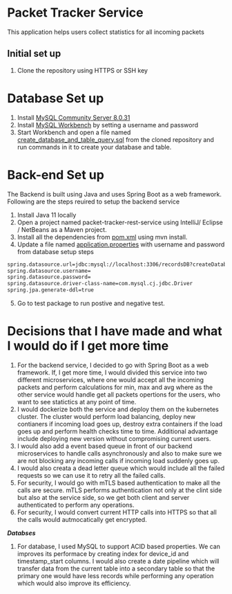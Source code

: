 # Packet Tracker Service
This application helps users collect statistics for all incoming packets

## Initial set up
1) Clone the repository using HTTPS or SSH key

# Database Set up
1) Install [MySQL Community Server 8.0.31](https://dev.mysql.com/downloads/mysql/)
2) Install [MySQL Workbench](https://dev.mysql.com/downloads/workbench/) by setting a username and password 
3) Start Workbench and open a file named [create_database_and_table_query.sql](https://github.com/varadjos89/Cisco_Meraki/blob/master/create_database_and_table_query.sql) from the cloned repository and run commands in it to create your database and table.

# Back-end Set up
The Backend is built using Java and uses Spring Boot as a web framework. Following are the steps reuired to setup the backend service
1) Install Java 11 locally 
2) Open a project named packet-tracker-rest-service using IntelliJ/ Eclipse / NetBeans as a Maven project.
3) Install all the dependencies from [pom.xml](https://github.com/varadjos89/Cisco_Meraki/blob/master/packet-tracker-rest-service/pom.xml) using mvn install.
4) Update a file named [application.properties](https://github.com/varadjos89/Cisco_Meraki/blob/main/packet-tracker-rest-service/src/main/resources/application.properties) with username and password from database setup steps

```bash
spring.datasource.url=jdbc:mysql://localhost:3306/recordsDB?createDatabaseIfNotExist=true
spring.datasource.username=
spring.datasource.password=
spring.datasource.driver-class-name=com.mysql.cj.jdbc.Driver
spring.jpa.generate-ddl=true
```

5) Go to test package to run postive and negative test.

# Decisions that I have made and what I would do if I get more time
1) For the backend service, I decided to go with Spring Boot as a web framework. If, I get more time, I would divided this service into two different microservices, where one would accept all the incoming packets and perform calculations for min, max and avg where as the other service would handle get all packets opertions for the users, who want to see statictics at any point of time.
2) I would dockerize both the service and deploy them on the kubernetes cluster. The cluster would perform load balancing, deploy new contianers if incoming load goes up, destroy extra containers if the load goes up and perform health checks time to time. Additional advantage include deploying new version without compromising current users.
3) I would also add a event based queue in front of our backend microservices to handle calls asynchronously and also to make sure we are not blocking any incoming calls if incoming load suddenly goes up. 
4) I would also creata a dead letter queue which would include all the failed requests so we can use it to retry all the failed calls.
5) For security, I would go with mTLS based authentication to make all the calls are secure. mTLS performs authentication not only at the clint side but also at the service side, so we get both client and server authenticated to perform any operations.
6) For security, I would convert current HTTP calls into HTTPS so that all the calls would autmocatically get encrypted.

***Databses***
1) For database, I used MySQL to support ACID based properties. We can improves its performace by creating index for device_id and timestamp_start columns. I would also create a date pipeline which will transfer data from the current table into a secondary table so that the primary one would have less records while performing any operation which would also improve its efficiency.
